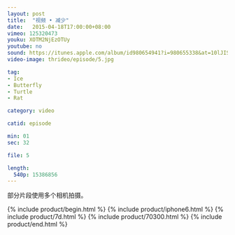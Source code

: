 ```yaml
---
layout: post
title:  "视频 • 减少"
date:   2015-04-18T17:00:00+08:00
vimeo: 125320473
youku: XOTM2NjEzOTUy
youtube: no
sound: https://itunes.apple.com/album/id980654941?i=980655338&at=10lJIS
video-image: thrideo/episode/5.jpg

tag: 
- Ice
- Butterfly
- Turtle
- Rat

category: video

catid: episode

min: 01
sec: 32

file: 5

length:
  540p: 15386856
---
```


部分片段使用多个相机拍摄。

{% include product/begin.html %}
{% include product/iphone6.html %}
{% include product/7d.html %}
{% include product/70300.html %}
{% include product/end.html %}
